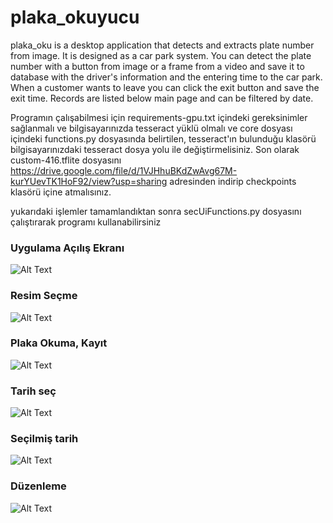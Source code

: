 # plaka_okuyucu
  plaka_oku is a desktop application that detects and extracts plate number from image. It is designed as a car park system. You can detect the plate number with a button from image or a frame from a video and save it to database with the driver's information and the entering time to the car park. When a customer wants to leave you can click the exit button and save the exit time. Records are listed below main page and can be filtered by date.
  
  Programın çalışabilmesi için requirements-gpu.txt içindeki gereksinimler sağlanmalı ve bilgisayarınızda tesseract yüklü olmalı
  ve core dosyası içindeki functions.py dosyasında belirtilen, tesseract'ın bulunduğu klasörü bilgisayarınızdaki tesseract dosya yolu ile değiştirmelisiniz.
  Son olarak custom-416.tflite dosyasını https://drive.google.com/file/d/1VJHhuBKdZwAvg67M-kurYUevTK1HoF92/view?usp=sharing adresinden indirip checkpoints klasörü içine atmalısınız.
  
  yukarıdaki işlemler tamamlandıktan sonra secUiFunctions.py dosyasını çalıştırarak programı kullanabilirsiniz
  
### Uygulama Açılış Ekranı

  ![Alt Text](https://github.com/akbulutmustafa/plaka_oku-otopark/blob/main/data/hompage.PNG)
  
### Resim Seçme

  ![Alt Text](https://github.com/akbulutmustafa/plaka_oku-otopark/blob/main/data/resimsec.PNG)
  
### Plaka Okuma, Kayıt

  ![Alt Text](https://github.com/akbulutmustafa/plaka_oku-otopark/blob/main/data/kayit.PNG)

### Tarih seç
  ![Alt Text](https://github.com/akbulutmustafa/plaka_oku-otopark/blob/main/data/tarihsec2.PNG)

### Seçilmiş tarih
  ![Alt Text](https://github.com/akbulutmustafa/plaka_oku-otopark/blob/main/data/secilmistarih.PNG)

### Düzenleme
  ![Alt Text](https://github.com/akbulutmustafa/plaka_oku-otopark/blob/main/data/editdialog.PNG)
